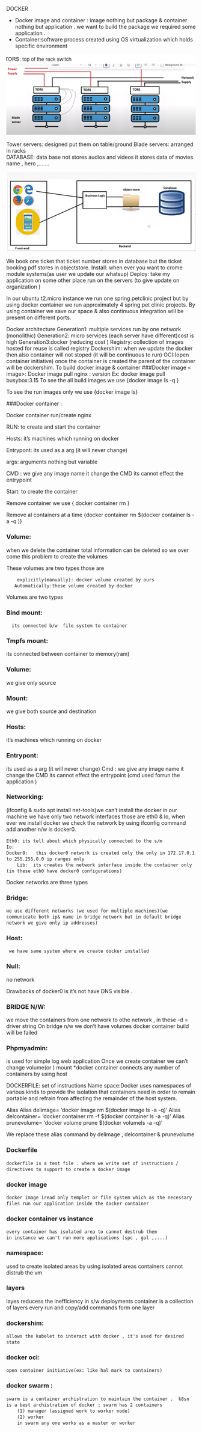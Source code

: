 DOCKER


* Docker image and container : image nothing but package & container nothing but application . we want to build the package we required some  application .
* Container:software process created using OS virtualization  which  holds specific environment

![images](./Images/1.png)

Tower servers: designed put them on table/ground
Blade servers: arranged in racks  
DATABASE: data base not stores audios and videos it stores data of movies name , hero ,.......


![images](./Images/2.png)

We book  one ticket that ticket  number stores in database but the ticket booking pdf stores in objectstore.
Install: when ever you want to crome module systems(as user we update our whatsup)
Deploy:  take my application on some other place run on the servers (to give update on  organization )

In our ubuntu t2.micro instance we run one spring petclinic project but by using docker container  we run approximately 4 spring pet clinic projects. 
By using container we save our space & also continuous integration will be present on different ports.

Docker architecture 
Generation1: multiple services run by one network (monolithic)
Generation2: micro services (each server have different)cost is high
Generation3:docker (reducing cost )
Registry: collection of images hosted  for reuse is called registry
Dockershim: when we update the docker then also container will not stoped (it will be continuous to run)
OCI:(open container initiative)
 once the container is created the parent of the container will be dockershim.
To build docker image & container
###Docker image <command> < image>:<tag>
Docker image pull nginx : version
Ex: docker image pull busybox:3.15
To see the  all build images we use {docker image ls -q }

To see the run images only we use {docker image ls}


###Docker container <command> <container name>:<tags>

Docker container run/create nginx

RUN: to create and start the container

Hosts: it’s machines which running on docker

Entrypont: its used as a arg (it will never change)

args: arguments nothing but variable

CMD : we give any image name it change the CMD its cannot effect the entrypoint

Start: to create the container

Remove container we use 
		 { docker container rm <containername>}

Remove al containers at a time 
		{docker container rm $(docker container ls -a -q )}

### Volume:
 when we delete the container total information can be deleted so we over come this problem to create the volumes

These volumes are two types those are

        explicitly(manually): docker volume created by ours
       Automatically:these volume created by docker

Volumes are two types 
### Bind mount: 
	  its connected b/w  file system to container
### Tmpfs mount:
 its connected  between container to memory(ram)
### Volume:
 we give only source
### Mount:
 we give both source and destination
### Hosts:
 it’s machines which running on docker 
### Entrypont: 
its used as a arg (it will never change)
Cmd : we give any image name it change the CMD its cannot effect the entrypoint (cmd used forrun the application )

### Networking: 
 (ifconfig  & sudo apt install net-tools)we can’t install the docker in our machine we have only two network interfaces those are eth0 & lo, when ever we install docker we check the network by using  ifconfig command add another n/w is docker0.

 	Eth0: its tell about which physically connected to the s/m
	Io:
	Docker0:   this docker0 network is created only the only in 172.17.0.1 to 255.255.0.0 ip ranges only 
        Lib:  its creates the network interface inside the container only (in these eth0 have docker0 configurations)
Docker networks are three types
### Bridge: 
	we use different networks (we used for multiple machines)(we communicate both ip& name in bridge network but in default bridge network we give only ip addresses)
### Host:
	 we have same system where we create docker installed
### Null: 
 no network

Drawbacks of docker0 is  it’s not have DNS visible .

### BRIDGE N/W: 
 we move the containers from one network to othe network , in these
 -d  =  driver string
On bridge n/w we don’t have volumes docker container build will be failed

### Phpmyadmin: 
is used for simple log web application
Once we create container we can’t change volume(or ) mount
*docker container connects any number of containers by using host

DOCKERFILE: set of instructions
Name space:Docker uses namespaces of various kinds to provide the isolation that containers need in order to remain portable and refrain from affecting the remainder of the host system.


Alias
Alias delimage= ‘docker image rm $(docker image ls -a -q)’
Alias delcontainer= ‘docker container rm -f  $(docker container ls -a -q)’
Alias  prunevolume= ‘docker volume prune $(docker volumels -a -q)’

We replace these alias command by delimage , delcontainer & prunevolume

### Dockerfile
	dockerfile is a test file . where we write set of instructions / directives to support to create a docker image

### docker image
	docker image iread only templet or file system which as the necessary files run our application inside the docker container

### docker container vs instance
	every container has isolated area to cannot destrub them
	in instance we can't run more applications (spc , gol ,....)

### namespace:
used to create isolated areas by using isolated areas containers cannot distrub the vm

### layers 
layes reducess the inefficiency in s/w deployments
container is a collection of layers
every run and copy/add commands form one layer

### dockershim:
	allows the kubelet to interact with docker , it's used for desired state

### docker oci:
	open container initiative(ex: like hal mark to containers)

### docker swarm :
	swarm is a container archistration to maintain the container .  k8sn is a best archistration of docker ; swarm has 2 containers 
		(1) manager (assigned work to worker node)
		(2) worker 
		in swarm any one works as a master or worker










